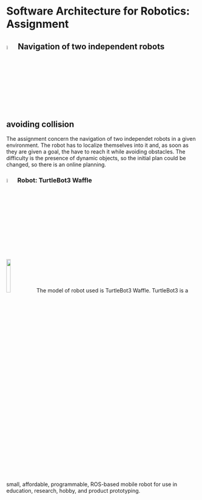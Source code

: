 # Software Architecture for Robotics: Assignment

## <img src="https://user-images.githubusercontent.com/62358773/174429243-6f4be968-e447-4a71-a49f-c4563931c7e5.png" width="5%" height="5%">  Navigation of two independent robots avoiding collision
The assignment concern the navigation of two independet robots in a given environment. The robot has to localize themselves into it and, as soon as they are given a goal, the have to reach it while avoiding obstacles.
The difficulty is the presence of dynamic objects, so the initial plan could be changed, so there is an online planning.


### <img src="https://user-images.githubusercontent.com/62358773/174429200-def1a393-e34d-494f-978f-9591aa7d9e97.png" width="5%" height="5%"> Robot: TurtleBot3 Waffle
<img src="https://user-images.githubusercontent.com/62358773/174429109-3092766c-5d64-4d7b-8aae-002553882374.png" width="15%" height="15%">
The model of robot used is TurtleBot3 Waffle. TurtleBot3 is a small, affordable, programmable, ROS-based mobile robot for use in education, research, hobby, and product prototyping.
